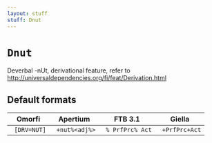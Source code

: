 ```yaml
---
layout: stuff
stuff: Dnut
---
```

# ` Dnut `

Deverbal -nUt, derivational feature, refer to http://universaldependencies.org/fi/feat/Derivation.html

## Default formats
| Omorfi | Apertium | FTB 3.1 | Giella |
|:------:|:--------:|:-------:|:------:|
| ` [DRV=NUT]` | ` +nut%<adj%>` | ` % PrfPrc% Act` | ` +PrfPrc+Act`  |
